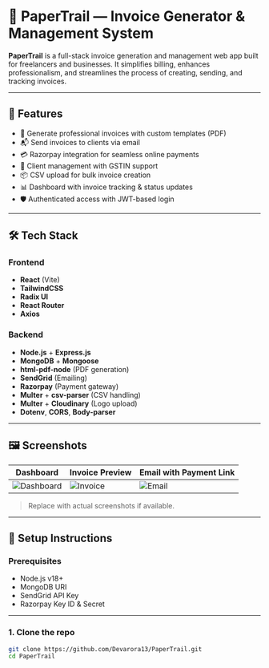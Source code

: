 # 📄 PaperTrail — Invoice Generator & Management System

**PaperTrail** is a full-stack invoice generation and management web app built for freelancers and businesses. It simplifies billing, enhances professionalism, and streamlines the process of creating, sending, and tracking invoices.

---

## 🚀 Features

- 🧾 Generate professional invoices with custom templates (PDF)
- 📬 Send invoices to clients via email
- 💳 Razorpay integration for seamless online payments
- 👤 Client management with GSTIN support
- 📦 CSV upload for bulk invoice creation
- 📊 Dashboard with invoice tracking & status updates
- 🛡️ Authenticated access with JWT-based login

---

## 🛠️ Tech Stack

### Frontend
- **React** (Vite)
- **TailwindCSS**
- **Radix UI**
- **React Router**
- **Axios**

### Backend
- **Node.js** + **Express.js**
- **MongoDB** + **Mongoose**
- **html-pdf-node** (PDF generation)
- **SendGrid** (Emailing)
- **Razorpay** (Payment gateway)
- **Multer** + **csv-parser** (CSV handling)
- **Multer** + **Cloudinary** (Logo upload)
- **Dotenv**, **CORS**, **Body-parser**

---

## 🖼️ Screenshots

| Dashboard | Invoice Preview | Email with Payment Link |
|----------|------------------|--------------------------|
| ![Dashboard](https://github.com/Devarora13/PaperTrail/assets/.../dashboard.png) | ![Invoice](https://github.com/Devarora13/PaperTrail/assets/.../invoice.png) | ![Email](https://github.com/Devarora13/PaperTrail/assets/.../email.png) |

> Replace with actual screenshots if available.

---

## 🔧 Setup Instructions

### Prerequisites
- Node.js v18+
- MongoDB URI
- SendGrid API Key
- Razorpay Key ID & Secret

---

### 1. Clone the repo

```bash
git clone https://github.com/Devarora13/PaperTrail.git
cd PaperTrail
